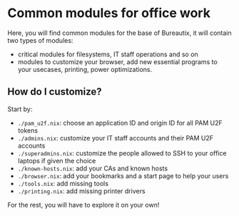 <!--
SPDX-FileCopyrightText: 2025 Ryan Lahfa <ryan.lahfa@numerique.gouv.fr>

SPDX-License-Identifier: MIT
-->

# Common modules for office work

Here, you will find common modules for the base of Bureautix, it will contain two types of modules:

- critical modules for filesystems, IT staff operations and so on
- modules to customize your browser, add new essential programs to your usecases, printing, power optimizations.

## How do I customize?

Start by:

- `./pam_u2f.nix`: choose an application ID and origin ID for all PAM U2F tokens
- `./admins.nix`: customize your IT staff accounts and their PAM U2F accounts
- `./superadmins.nix`: customize the people allowed to SSH to your office laptops if given the choice
- `./known-hosts.nix`: add your CAs and known hosts
- `./browser.nix`: add your bookmarks and a start page to help your users
- `./tools.nix`: add missing tools
- `./printing.nix`: add missing printer drivers

For the rest, you will have to explore it on your own!
